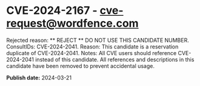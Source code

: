 # CVE-2024-2167 - cve-request@wordfence.com

Rejected reason: ** REJECT ** DO NOT USE THIS CANDIDATE NUMBER. ConsultIDs: CVE-2024-2041. Reason: This candidate is a reservation duplicate of CVE-2024-2041. Notes: All CVE users should reference CVE-2024-2041 instead of this candidate. All references and descriptions in this candidate have been removed to prevent accidental usage.

**Publish date:** 2024-03-21
